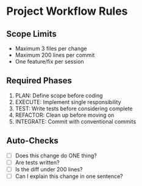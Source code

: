 # Project Workflow Rules

## Scope Limits
- Maximum 3 files per change
- Maximum 200 lines per commit
- One feature/fix per session

## Required Phases
1. PLAN: Define scope before coding
2. EXECUTE: Implement single responsibility
3. TEST: Write tests before considering complete
4. REFACTOR: Clean up before moving on
5. INTEGRATE: Commit with conventional commits

## Auto-Checks
- [ ] Does this change do ONE thing?
- [ ] Are tests written?
- [ ] Is the diff under 200 lines?
- [ ] Can I explain this change in one sentence?
